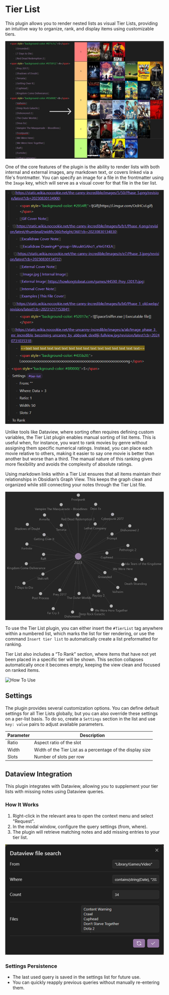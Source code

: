 # Tier List 

This plugin allows you to render nested lists as visual Tier Lists, providing an intuitive way to organize, rank, and display items using customizable tiers.

![Games Example](Images/TierList_Example_Games.jpg)

One of the core features of the plugin is the ability to render lists with both internal and external images, any markdown text, or covers linked via a file's frontmatter. You can specify an image for a file in the frontmatter using the `Image` key, which will serve as a visual cover for that file in the tier list.

![Source](Images/TierList_Source.png)

Unlike tools like Dataview, where sorting often requires defining custom variables, the Tier List plugin enables manual sorting of list items. This is useful when, for instance, you want to rank movies by genre without assigning them specific numerical ratings. Instead, you can place each movie relative to others, making it easier to say one movie is better than another but worse than a third. The manual nature of this ranking gives more flexibility and avoids the complexity of absolute ratings.

Using markdown links within a Tier List ensures that all items maintain their relationships in Obsidian’s Graph View. This keeps the graph clean and organized while still connecting your notes through the Tier List file.

![Local Graph](Images/TierList_LocalGraph.jpg)

To use the Tier List plugin, you can either insert the `#TierList` tag anywhere within a numbered list, which marks the list for tier rendering, or use the command `Insert tier list` to automatically create a list preformatted for ranking.

Tier List also includes a “To Rank” section, where items that have not yet been placed in a specific tier will be shown. This section collapses automatically once it becomes empty, keeping the view clean and focused on ranked items.

![How To Use](Images/TierList_HowToUse.gif)

## Settings

The plugin provides several customization options. You can define default settings for all Tier Lists globally, but you can also override these settings on a per-list basis. To do so, create a `Settings` section in the list and use `key: value` pairs to adjust available parameters.

| Parameter | Description                                                |
| --------- | ---------------------------------------------------------- |
| Ratio     | Aspect ratio of the slot                                   |
| Width     | Width of the Tier List as a percentage of the display size |
| Slots     | Number of slots per row                                    |

## Dataview Integration
This plugin integrates with Dataview, allowing you to supplement your tier lists with missing notes using Dataview queries.

### How It Works
1. Right-click in the relevant area to open the context menu and select "Request".
2. In the modal window, configure the query settings (from, where).
3. The plugin will retrieve matching notes and add missing entries to your tier list.

![Dataview Modal](Images/TierList_DataviewModal.png)

### Settings Persistence
- The last used query is saved in the settings list for future use.
- You can quickly reapply previous queries without manually re-entering them.

